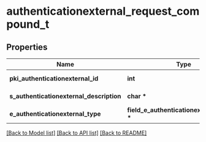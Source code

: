 # authenticationexternal_request_compound_t

## Properties
Name | Type | Description | Notes
------------ | ------------- | ------------- | -------------
**pki_authenticationexternal_id** | **int** | The unique ID of the Authenticationexternal | [optional] 
**s_authenticationexternal_description** | **char \*** | The description of the Authenticationexternal | 
**e_authenticationexternal_type** | **field_e_authenticationexternal_type_t \*** |  | 

[[Back to Model list]](../README.md#documentation-for-models) [[Back to API list]](../README.md#documentation-for-api-endpoints) [[Back to README]](../README.md)


